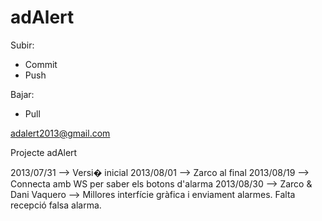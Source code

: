adAlert
=======

Subir:
- Commit
- Push

Bajar:
- Pull

adalert2013@gmail.com

Projecte adAlert

2013/07/31 --> Versi� inicial
2013/08/01 --> Zarco al final
2013/08/19 --> Connecta amb WS per saber els botons d'alarma
2013/08/30 --> Zarco & Dani Vaquero --> Millores interfície gràfica i enviament alarmes. Falta recepció falsa alarma.